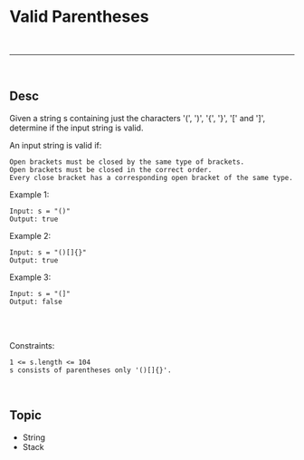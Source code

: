 # Valid Parentheses

<br>

---

<br>

## Desc

Given a string s containing just the characters '(', ')', '{', '}', '[' and ']', determine if the input string is valid.

An input string is valid if:

    Open brackets must be closed by the same type of brackets.
    Open brackets must be closed in the correct order.
    Every close bracket has a corresponding open bracket of the same type.



Example 1:
```
Input: s = "()"
Output: true
```

Example 2:
```
Input: s = "()[]{}"
Output: true
```
Example 3:
```
Input: s = "(]"
Output: false
```

<br>
<br>

Constraints:

    1 <= s.length <= 104
    s consists of parentheses only '()[]{}'.

<br>

## Topic

* String
* Stack

